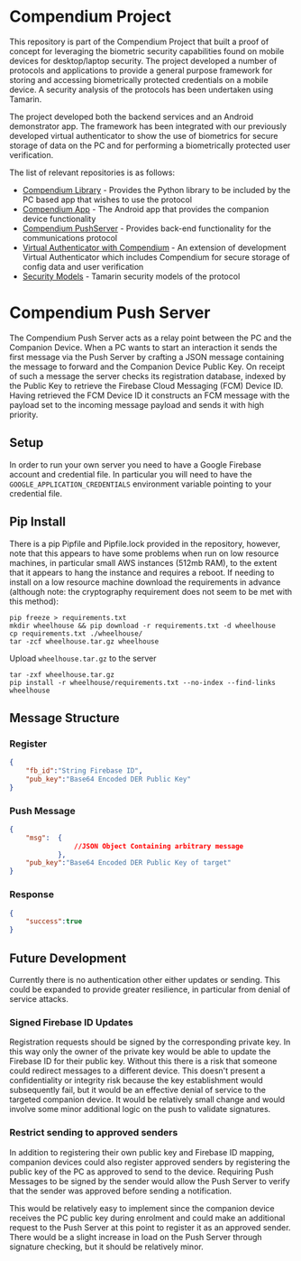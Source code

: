 # Compendium Project
This repository is part of the Compendium Project that built a proof of concept for leveraging the biometric security capabilities found on mobile devices for desktop/laptop security. The project developed a number of protocols and applications to provide a general purpose framework for storing and accessing biometrically protected credentials on a mobile device. A security analysis of the protocols has been undertaken using Tamarin.

The project developed both the backend services and an Android demonstrator app. The framework has been integrated with our previously developed virtual authenticator to show the use of biometrics for secure storage of data on the PC and for performing a biometrically protected user verification.

The list of relevant repositories is as follows:
* [Compendium Library](https://github.com/UoS-SCCS/Compendium-Library) - Provides the Python library to be included by the PC based app that wishes to use the protocol
* [Compendium App](https://github.com/UoS-SCCS/Compendium-Android) - The Android app that provides the companion device functionality
* [Compendium PushServer](https://github.com/UoS-SCCS/Compendium-PushServer) - Provides back-end functionality for the communications protocol
* [Virtual Authenticator with Compendium](https://github.com/UoS-SCCS/VirtualAuthenticatorWithCompendium-) - An extension of development Virtual Authenticator which includes Compendium for secure storage of config data and user verification
* [Security Models](https://github.com/UoS-SCCS/Companion-Device---Tamarin-Models-) - Tamarin security models of the protocol

# Compendium Push Server
The Compendium Push Server acts as a relay point between the PC and the Companion Device. When a PC wants to start an interaction it sends the first message via the Push Server by crafting a JSON message containing the message to forward and the Companion Device Public Key. On receipt of such a message the server checks its registration database, indexed by the Public Key to retrieve the Firebase Cloud Messaging (FCM) Device ID. Having retrieved the FCM Device ID it constructs an FCM message with the payload set to the incoming message payload and sends it with high priority. 

## Setup
In order to run your own server you need to have a Google Firebase account and credential file. In particular you will need to have the `GOOGLE_APPLICATION_CREDENTIALS` environment variable pointing to your credential file.

## Pip Install
There is a pip Pipfile and Pipfile.lock provided in the repository, however, note that this appears to have some problems when run on low resource machines, in particular small AWS instances (512mb RAM), to the extent that it appears to hang the instance and requires a reboot. If needing to install on a low resource machine download the requirements in advance (although note: the cryptography requirement does not seem to be met with this method):
```
pip freeze > requirements.txt
mkdir wheelhouse && pip download -r requirements.txt -d wheelhouse
cp requirements.txt ./wheelhouse/
tar -zcf wheelhouse.tar.gz wheelhouse
```
Upload `wheelhouse.tar.gz` to the server

```
tar -zxf wheelhouse.tar.gz
pip install -r wheelhouse/requirements.txt --no-index --find-links wheelhouse
```

## Message Structure

### Register
```json
{
    "fb_id":"String Firebase ID",
    "pub_key":"Base64 Encoded DER Public Key"
}
```
### Push Message
```json
{
    "msg":  {
                //JSON Object Containing arbitrary message
            },
    "pub_key":"Base64 Encoded DER Public Key of target"
}
```
### Response
```json
{
    "success":true
}
```

## Future Development
Currently there is no authentication other either updates or sending. This could be expanded to provide greater resilience, in particular from denial of service attacks.

### Signed Firebase ID Updates
Registration requests should be signed by the corresponding private key. In this way only the owner of the private key would be able to update the Firebase ID for their public key. Without this there is a risk that someone could redirect messages to a different device. This doesn't present a confidentiality or integrity risk because the key establishment would subsequently fail, but it would be an effective denial of service to the targeted companion device. It would be relatively small change and would involve some minor additional logic on the push to validate signatures.

### Restrict sending to approved senders
In addition to registering their own public key and Firebase ID mapping, companion devices could also register approved senders by registering the public key of the PC as approved to send to the device. Requiring Push Messages to be signed by the sender would allow the Push Server to verify that the sender was approved before sending a notification.

This would be relatively easy to implement since the companion device receives the PC public key during enrolment and could make an additional request to the Push Server at this point to register it as an approved sender. There would be a slight increase in load on the Push Server through signature checking, but it should be relatively minor. 